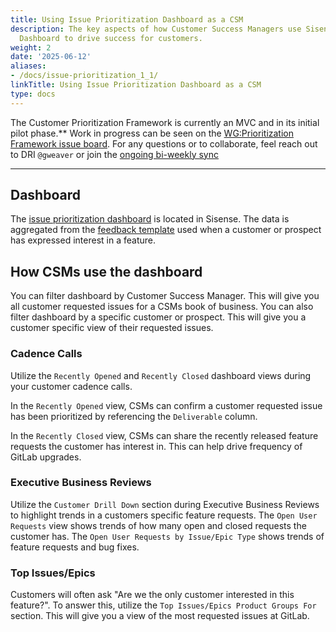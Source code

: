 ```yaml
---
title: Using Issue Prioritization Dashboard as a CSM
description: The key aspects of how Customer Success Managers use Sisense Issue Prioritization
  Dashboard to drive success for customers.
weight: 2
date: '2025-06-12'
aliases:
- /docs/issue-prioritization_1_1/
linkTitle: Using Issue Prioritization Dashboard as a CSM
type: docs
---
```


The Customer Prioritization Framework is currently an MVC and in its initial pilot phase.** Work in progress can be seen on the [WG:Prioritization Framework issue board](https://gitlab.com/groups/gitlab-com/-/boards/2086332?label_name[]=wg%3Aprioritization%20framework). For any questions or to collaborate, feel reach out to DRI `@gweaver` or join the [ongoing bi-weekly sync](https://docs.google.com/document/d/1oBWNxBSOJKrh3ubHwN5pI8243vBjJ-Y_Cax17A5abII/)

---

## Dashboard

The [issue prioritization dashboard](https://app.periscopedata.com/app/gitlab:safe-intermediate-dashboard/970772/User-Request-Issue-Prioritization---CSM-Customer-View) is located in Sisense. The data is aggregated from the [feedback template](/handbook/product/how-to-engage/#feedback-template) used when a customer or prospect has expressed interest in a feature.

## How CSMs use the dashboard

You can filter dashboard by Customer Success Manager. This will give you all customer requested issues for a CSMs book of business. You can also filter dashboard by a specific customer or prospect. This will give you a customer specific view of their requested issues.

### Cadence Calls

Utilize the `Recently Opened` and `Recently Closed` dashboard views during your customer cadence calls.

In the `Recently Opened` view, CSMs can confirm a customer requested issue has been prioritized by referencing the `Deliverable` column.

In the `Recently Closed` view, CSMs can share the recently released feature requests the customer has interest in. This can help drive frequency of GitLab upgrades.

### Executive Business Reviews

Utilize the `Customer Drill Down` section during Executive Business Reviews to highlight trends in a customers specific feature requests. The `Open User Requests` view shows trends of how many open and closed requests the customer has. The `Open User Requests by Issue/Epic Type` shows trends of feature requests and bug fixes.

### Top Issues/Epics

Customers will often ask "Are we the only customer interested in this feature?". To answer this, utilize the `Top Issues/Epics Product Groups For` section. This will give you a view of the most requested issues at GitLab.
